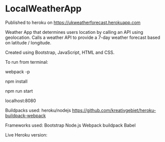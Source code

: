 
# LocalWeatherApp

Published to heroku on https://ukweatherforecast.herokuapp.com 

Weather App that determines users location by calling an API using geolocation.
Calls a weather API to provide a 7-day weather forecast based on latitude / longitude.

Created using Bootstrap, JavaScript, HTML and CSS.

  To run from terminal:

  webpack -p

  npm install

  npm run start

  localhost:8080

  Buildpacks used:
  heroku/nodejs
  https://github.com/kreativgebiet/heroku-buildpack-webpack

 Frameworks used:
 Bootstrap
 Node.js
 Webpack buildpack
 Babel

Live Heroku version: 
